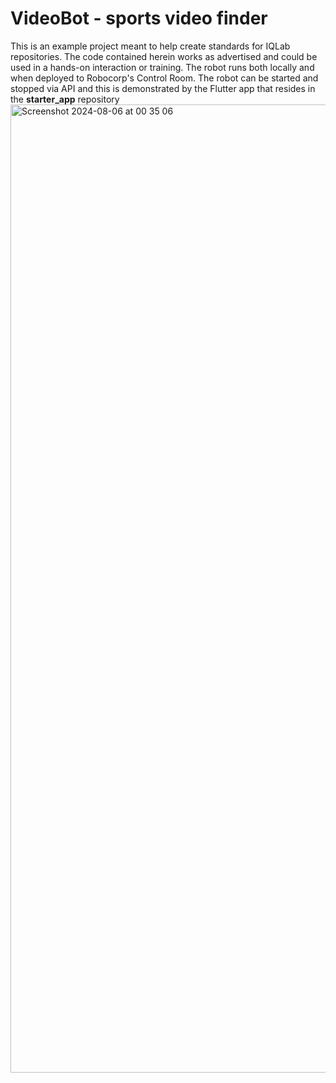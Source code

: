 # VideoBot - sports video finder

This is an example project meant to help create standards for IQLab repositories. The code contained herein works as advertised and could be used in a hands-on interaction or training. The robot runs both locally and when deployed to Robocorp's Control Room. The robot can be started and stopped via API and this is demonstrated by the Flutter app that resides in the **starter_app** repository
<img width="1549" alt="Screenshot 2024-08-06 at 00 35 06" src="https://github.com/user-attachments/assets/84533672-196f-44ef-bafa-8dbeca590644">
